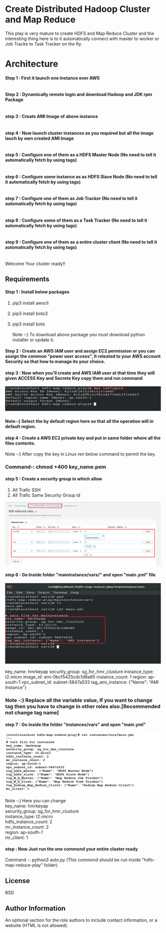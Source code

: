 Create Distributed Hadoop Cluster and Map Reduce
=========

This play is very mature to create HDFS and Map Reduce Cluster and the interesting thing here is to it automatically connect with master to worker or Job Tracke to Task Tracker on the fly.

Architecture
============
#### Step 1 : First it launch one instance over AWS <br/><br/>
#### Step 2 : Dynamically remote login and download Hadoop and JDK rpm Package<br/><br/>
#### step 3 : Create AMI Image of above instance<br/><br/>
#### step 4 : Now launch cluster instances as you required but all the image lauch by own created AMI Image<br/><br/>
#### step 5 : Configure one of them as a HDFS Master Node (No need to tell it automatically fetch by using tags)<br/><br/>
#### step 6 : Configure some instance as as HDFS Slave Node (No need to tell it automatically fetch by using tags)<br/><br/>
#### step 7 : Configure one of them as Job Tracker (No need to tell it automatically fetch by using tags)<br/><br/>
#### step 8 : Configure some of them as a Task Tracker (No need to tell it automatically fetch by using tags)<br/><br/>
#### step 9 : Configure one of them as a entire cluster client (No need to tell it automatically fetch by using tags)<br/><br/>

Welcome Your cluster ready!!

Requirements
------------

#### Step 1 : Install below packages
1. pip3 install awscli <br/><br/>
2. pip3 install boto3 <br/><br/>
3. pip3 install boto <br/><br/>
Note -:) To download above package you must download python installer or update it.

#### Step 2 : Create an AWS IAM user and assign EC2 permission or you can assign the common "power user access", It releated to your AWS account Security so that how to manage its your choice.

#### step 3 : Now when you'll create and AWS IAM user at that time they will given ACCESS Key and Secrete Key copy them and run command

![aws configure](https://github.com/MDMOQADDAS/Private-Images/blob/main/awsconfigure.png)

#### Note-:) Select the by default region here so that all the operation will in default region.

#### step 4 : Create a AWS EC2 private key and put in same folder where all the files contents.

Note -:) After copy the key in Linux ren below command to permit the key.
### Command-: chmod +400 key_name.pem

#### step 5 : Create a security group in which allow
1. All Trafic SSH<br/>
2. All Trafic Same Security Group id

![securitygrouppng](https://github.com/MDMOQADDAS/Private-Images/blob/main/securitygroup.png)

#### step 6 : Go Inside folder "maininstance/vars/" and open "main.yml" file

![maininstancevars](https://github.com/MDMOQADDAS/Private-Images/blob/main/maininstancevar.png)

key_name: hmrkeyap
security_group: sg_for_hmr_clusture
instance_type: t2.micro
image_id: ami-0bcf5425cdc1d8a85
instance_count: 1
region: ap-south-1
vpc_subnet_id: subnet-5847a533
tag_ami_instance: {"Name": "AMI Instance"}

### Note -:) Replace all the variable value, If you want to change tag then you have to change in other roles also.[Recommended not change tag name]

#### step 7 : Go inside the folder "instances/vars" and open "main.yml"

![instancespng](https://github.com/MDMOQADDAS/Private-Images/blob/main/instancepng.png)

Note -:) Here you can change  <br/>
key_name: hmrkeyap<br/>
security_group: sg_for_hmr_clusture<br/>
instance_type: t2.micro<br/>
hdfs_instance_count: 2<br/>
mr_instance_count: 2<br/>
region: ap-south-1<br/>
mr_client: 1<br/>

















#### step  : Now Just run the one commond your entire cluster ready
Command -: python3 auto.py (This commond should be run inside "hdfs-map-reduce-play" folder)


License
-------

BSD

Author Information
------------------

An optional section for the role authors to include contact information, or a website (HTML is not allowed).
